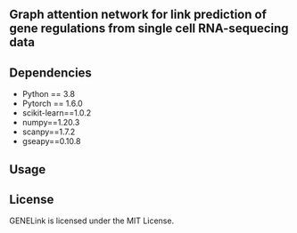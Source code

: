 
## Graph attention network for link prediction of gene regulations from single cell RNA-sequecing data

## Dependencies
- Python == 3.8 
- Pytorch == 1.6.0
- scikit-learn==1.0.2
- numpy==1.20.3
- scanpy==1.7.2
- gseapy==0.10.8

## Usage

## License
GENELink is licensed under the MIT License.
